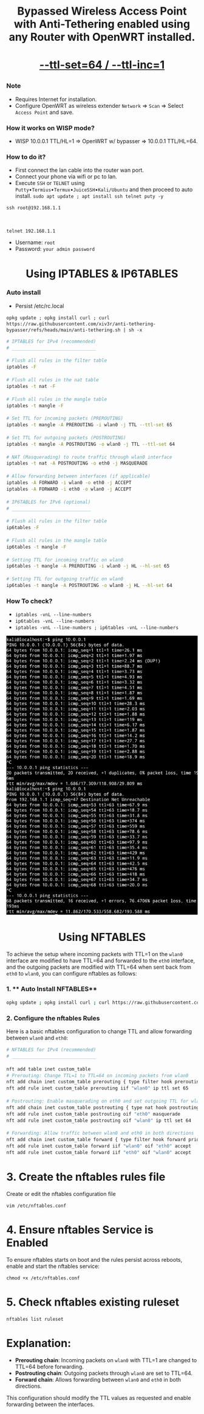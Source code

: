 <h1 align="center"> Bypassed Wireless Access Point with Anti-Tethering enabled using any Router with OpenWRT installed.

<h1 align="center">
  
  [--ttl-set=64 / --ttl-inc=1](https://www.linuxtopia.org/Linux_Firewall_iptables/x4799.html)
 
</h1>

### Note
   * Requires Internet for installation.
   * Configure OpenWRT as wireless extender `Network` => `Scan` => Select `Access Point` and save.

### How it works on WISP mode?
   * WISP 10.0.0.1 TTL/HL=1 => OpenWRT w/ bypasser => 10.0.0.1 TTL/HL=64.
   
### How to do it?
   - First connect the lan cable into the router wan port.
   - Connect your phone via wifi or pc to lan.
   - Execute `SSH` or `TELNET` using `Putty`•`Termius`•`Termux`•`JuiceSSH`•`Kali/Ubuntu` and then proceed to auto install.
    `sudo apt update ; apt install ssh telnet puty -y`

    ssh root@192.168.1.1
  
   <br>
   
    telnet 192.168.1.1
  
   * Username: `root`
   * Password: `your admin password`

<h1 align="center"> Using IPTABLES & IP6TABLES </h1>
     
### Auto install
   * Persist /etc/rc.local
   
    opkg update ; opkg install curl ; curl https://raw.githubusercontent.com/xiv3r/anti-tethering-bypasser/refs/heads/main/anti-tethering.sh | sh -x

```bash
# IPTABLES for IPv4 (recommended)
# _______________________________

# Flush all rules in the filter table
iptables -F

# Flush all rules in the nat table
iptables -t nat -F

# Flush all rules in the mangle table
iptables -t mangle -F

# Set TTL for incoming packets (PREROUTING)
iptables -t mangle -A PREROUTING -i wlan0 -j TTL --ttl-set 65

# Set TTL for outgoing packets (POSTROUTING)
iptables -t mangle -A POSTROUTING -o wlan0 -j TTL --ttl-set 64

# NAT (Masquerading) to route traffic through wlan0 interface
iptables -t nat -A POSTROUTING -o eth0 -j MASQUERADE

# Allow forwarding between interfaces (if applicable)
iptables -A FORWARD -i wlan0 -o eth0 -j ACCEPT
iptables -A FORWARD -i eth0 -o wlan0 -j ACCEPT

# IP6TABLES for IPv6 (optional)
# _____________________________

# Flush all rules in the filter table
ip6tables -F

# Flush all rules in the mangle table
ip6tables -t mangle -F

# Setting TTL for incoming traffic on wlan0
ip6tables -t mangle -A PREROUTING -i wlan0 -j HL --hl-set 65

# Setting TTL for outgoing traffic on wlan0
ip6tables -t mangle -A POSTROUTING -o wlan0 -j HL --hl-set 64
```

### How To check?
   
   * `iptables -vnL --line-numbers`
   * `ip6tables -vnL --line-numbers`
   * `iptables -vnL --line-numbers ; ip6tables -vnL --line-numbers`
     
<img src="https://github.com/xiv3r/anti-tethering-bypasser/blob/main/Without TTL %26 With TTL.png">

<h1 align="center "> Using NFTABLES </h1>

To achieve the setup where incoming packets with TTL=1 on the `wlan0` interface are modified to have TTL=64 and forwarded to the `eth0` interface, and the outgoing packets are modified with TTL=64 when sent back from `eth0` to `wlan0`, you can configure nftables as follows:

### 1. ** Auto Install NFTABLES**
```bash
opkg update ; opkg install curl ; curl https://raw.githubusercontent.com/xiv3r/anti-tethering-bypasser/refs/heads/main/nftables.sh | sh -x
```

### 2. **Configure the nftables Rules**

Here is a basic nftables configuration to change TTL and allow forwarding between `wlan0` and `eth0`:

```bash
# NFTABLES for IPv4 (recommended)
# _______________________________

nft add table inet custom_table
# Prerouting: Change TTL=1 to TTL=64 on incoming packets from wlan0
nft add chain inet custom_table prerouting { type filter hook prerouting priority 0 \; }
nft add rule inet custom_table prerouting iif "wlan0" ip ttl set 65

# Postrouting: Enable masquerading on eth0 and set outgoing TTL for wlan0
nft add chain inet custom_table postrouting { type nat hook postrouting priority 100 \; }
nft add rule inet custom_table postrouting oif "eth0" masquerade
nft add rule inet custom_table postrouting oif "wlan0" ip ttl set 64

# Forwarding: Allow traffic between wlan0 and eth0 in both directions
nft add chain inet custom_table forward { type filter hook forward priority 0 \; }
nft add rule inet custom_table forward iif "wlan0" oif "eth0" accept
nft add rule inet custom_table forward iif "eth0" oif "wlan0" accept
```
# 3. Create the nftables rules file

Create or edit the nftables configuration file 

    vim /etc/nftables.conf


# 4. **Ensure nftables Service is Enabled**

To ensure nftables starts on boot and the rules persist across reboots, enable and start the nftables service:

    chmod +x /etc/nftables.conf

# 5. Check nftables existing ruleset

    nftables list ruleset

# Explanation:
- **Prerouting chain**: Incoming packets on `wlan0` with TTL=1 are changed to TTL=64 before forwarding.
- **Postrouting chain**: Outgoing packets through `wlan0` are set to TTL=64.
- **Forward chain**: Allows forwarding between `wlan0` and `eth0` in both directions.

This configuration should modify the TTL values as requested and enable forwarding between the interfaces.
